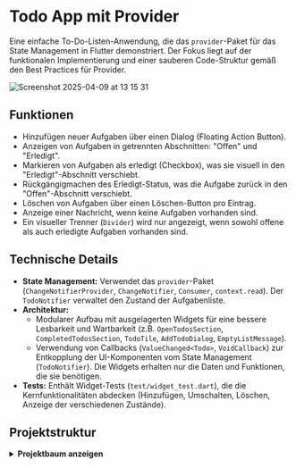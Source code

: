 # Todo App mit Provider

Eine einfache To-Do-Listen-Anwendung, die das `provider`-Paket für das State Management in Flutter demonstriert. Der Fokus liegt auf der funktionalen Implementierung und einer sauberen Code-Struktur gemäß den Best Practices für Provider.

![Screenshot 2025-04-09 at 13 15 31](https://github.com/user-attachments/assets/ae75c4a8-627e-4e04-9649-db9e85886488)

## Funktionen

*   Hinzufügen neuer Aufgaben über einen Dialog (Floating Action Button).
*   Anzeigen von Aufgaben in getrennten Abschnitten: "Offen" und "Erledigt".
*   Markieren von Aufgaben als erledigt (Checkbox), was sie visuell in den "Erledigt"-Abschnitt verschiebt.
*   Rückgängigmachen des Erledigt-Status, was die Aufgabe zurück in den "Offen"-Abschnitt verschiebt.
*   Löschen von Aufgaben über einen Löschen-Button pro Eintrag.
*   Anzeige einer Nachricht, wenn keine Aufgaben vorhanden sind.
*   Ein visueller Trenner (`Divider`) wird nur angezeigt, wenn sowohl offene als auch erledigte Aufgaben vorhanden sind.

## Technische Details

*   **State Management:** Verwendet das `provider`-Paket (`ChangeNotifierProvider`, `ChangeNotifier`, `Consumer`, `context.read`). Der `TodoNotifier` verwaltet den Zustand der Aufgabenliste.
*   **Architektur:**
    *   Modularer Aufbau mit ausgelagerten Widgets für eine bessere Lesbarkeit und Wartbarkeit (z.B. `OpenTodosSection`, `CompletedTodosSection`, `TodoTile`, `AddTodoDialog`, `EmptyListMessage`).
    *   Verwendung von Callbacks (`ValueChanged<Todo>`, `VoidCallback`) zur Entkopplung der UI-Komponenten vom State Management (`TodoNotifier`). Die Widgets erhalten nur die Daten und Funktionen, die sie benötigen.
*   **Tests:** Enthält Widget-Tests (`test/widget_test.dart`), die die Kernfunktionalitäten abdecken (Hinzufügen, Umschalten, Löschen, Anzeige der verschiedenen Zustände).

## Projektstruktur

<details>
<summary><strong>Projektbaum anzeigen</strong></summary>

```txt
lib/
├── app/
│   └── to_do_app.dart                         # App-Konfiguration & Provider-Setup
├── features/
│   └── to_do_list/                            # Feature: To-Do-Liste
│       ├── data/
│       │   └── todo_notifier.dart             # ChangeNotifier für die Verwaltung der To-Dos
│       ├── models/
│       │   └── todo.dart                      # Datenmodell für ein einzelnes To-Do
│       ├── screens/
│       │   └── todo_home_page.dart            # Hauptseite der App mit Listenanzeige
│       └── widgets/
│           ├── add_todo_dialog.dart           # Dialog zum Hinzufügen eines neuen To-Dos
│           ├── completed_todos_section.dart   # Abschnitt für erledigte Aufgaben
│           ├── empty_list_message.dart        # Hinweis bei leerer Liste
│           ├── open_todos_section.dart        # Abschnitt für offene Aufgaben
│           └── todo_tile.dart                 # Darstellung eines einzelnen To-Do-Eintrags
├── main.dart  

</details>
```
